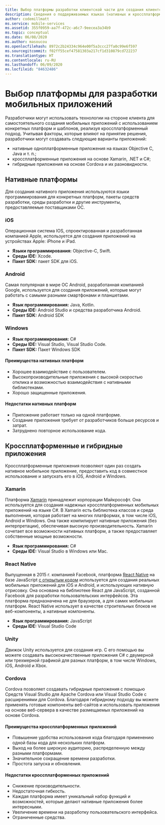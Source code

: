 ```yaml
---
title: Выбор платформы разработки клиентской части для создания клиентских приложений с помощью Visual Studio и служб Azure
description: Сведения о поддерживаемых языках (нативных и кроссплатформенных) для создания клиентских приложений.
author: codemillmatt
ms.service: mobile-services
ms.assetid: 355f0959-aa7f-472c-a6c7-9eecea3a34b9
ms.topic: conceptual
ms.date: 06/08/2020
ms.author: masoucou
ms.openlocfilehash: 8972c2b24334c964e00f5a3ccc27fa0c99e6f597
ms.sourcegitcommit: f02ff55cef47581303a217cf1d310879cd722237
ms.translationtype: HT
ms.contentlocale: ru-RU
ms.lasthandoff: 06/09/2020
ms.locfileid: "84632486"
---
```

# <a name="choose-a-mobile-development-framework"></a>Выбор платформы для разработки мобильных приложений

Разработчики могут использовать технологии на стороне клиента для самостоятельного создания мобильных приложений с использованием конкретных платформ и шаблонов, реализуя кроссплатформенный подход. Учитывая факторы, которые влияют на принятие решения, разработчики могут создавать следующие варианты приложений:

- нативные одноплатформенные приложения на языках Objective C, Java и т. п.;
- кроссплатформенные приложения на основе Xamarin, .NET и C#;
- гибридные приложения на основе Cordova и их разновидности.

## <a name="native-platforms"></a>Нативные платформы

Для создания нативного приложения используются языки программирования для конкретных платформ, пакеты средств разработки, среды разработки и другие инструменты, предоставляемые поставщиками ОС.

### <a name="ios"></a>iOS

Операционная система IOS, спроектированная и разработанная компанией Apple, используется для создания приложений на устройствах Apple: iPhone и iPad.

- **Языки программирования:** Objective-C, Swift.
- **Среды IDE:** Xcode.
- **Пакет SDK:** пакет SDK для iOS.

### <a name="android"></a>Android

Самая популярная в мире ОС Android, разработанная компанией Google, используется для создания приложений, которые могут работать с самыми разными смартфонами и планшетами.

- **Язык программирования:** Java, Kotlin. 
- **Среды IDE:** Android Studio и средства разработчика Android. 
- **Пакет SDK:** Android SDK

### <a name="windows"></a>Windows

- **Язык программирования:** C#
- **Среды IDE:** Visual Studio, Visual Studio Code.
- **Пакет SDK:** Пакет Windows SDK

#### <a name="native-platform-pros"></a>Преимущества нативных платформ

- Хорошее взаимодействие с пользователем.
- Высокопроизводительные приложения с высокой скоростью отклика и возможностью взаимодействия с нативными библиотеками.
- Хорошо защищенные приложения.

#### <a name="native-platform-cons"></a>Недостатки нативных платформ

- Приложение работает только на одной платформе.
- Создание приложения требует от разработчиков больше ресурсов и затрат.
- Затруднено повторное использование кода.

## <a name="cross-platforms-and-hybrid-applications"></a>Кроссплатформенные и гибридные приложения

Кроссплатформенные приложения позволяют один раз создать нативное мобильное приложение, предоставить код в совместное использование и запускать его в iOS, Android и Windows.

### <a name="xamarin"></a>Xamarin

Платформа [Xamarin](https://visualstudio.microsoft.com/xamarin/) принадлежит корпорации Майкрософт. Она используется для создания надежных кроссплатформенных мобильных приложений на языке C#. В Xamarin есть библиотека классов и среда выполнения, которая работает на многих платформах, в том числе iOS, Android и Windows. Она также компилирует нативные приложения (без интерпретации), обеспечивая высокую производительность. Xamarin сочетает все возможности нативных платформ, а также предоставляет собственные мощные возможности.

- **Язык программирования:** C#
- **Среды IDE:** Visual Studio в Windows или Mac.

### <a name="react-native"></a>React Native

Выпущенная в 2015 г. компанией Facebook, платформа [React Native](https://facebook.github.io/react-native/) на базе JavaScript [с открытым кодом](https://github.com/facebook/react-native) используется для создания реальных мобильных приложений для iOS и Android, и использующих нативную отрисовку. Она основана на библиотеке React для JavaScript, созданной Facebook для разработки пользовательских интерфейсов. Эта платформа предназначена не для браузеров, а для самих мобильных платформ. React Native использует в качестве строительных блоков не веб-компоненты, а нативные компоненты.

- **Язык программирования:** JavaScript
- **Среды IDE:** Visual Studio Code

### <a name="unity"></a>Unity

 Движок Unity используется для создания игр. С его помощью вы можете создавать высококачественные приложения C# с двумерной или трехмерной графикой для разных платформ, в том числе Windows, iOS, Android и Xbox.

### <a name="cordova"></a>Cordova

Cordova позволяет создавать гибридные приложения с помощью Средств Visual Studio для Apache Cordova или Visual Studio Code с расширениями для Cordova. Благодаря гибридному подходу вы можете применять готовые компоненты веб-сайтов и использовать приложения на основе веб-сервера в качестве размещаемых приложений на основе Cordova.

#### <a name="cross-platform-pros"></a>Преимущества кроссплатформенных приложений

- Повышение удобства использования кода благодаря применению одной базы кода для нескольких платформ.
- Выход на более широкую аудиторию, распределенную между разными платформами.
- Значительное сокращение времени разработки.
- Простота запуска и обновления.

#### <a name="cross-platform-cons"></a>Недостатки кроссплатформенных приложений

- Снижение производительности.
- Недостаточная гибкость.
- Каждая платформа имеет уникальный набор функций и возможностей, которые делают нативные приложения более интересными.
- Увеличение времени на разработку пользовательского интерфейса.
- Ограниченные средства.
